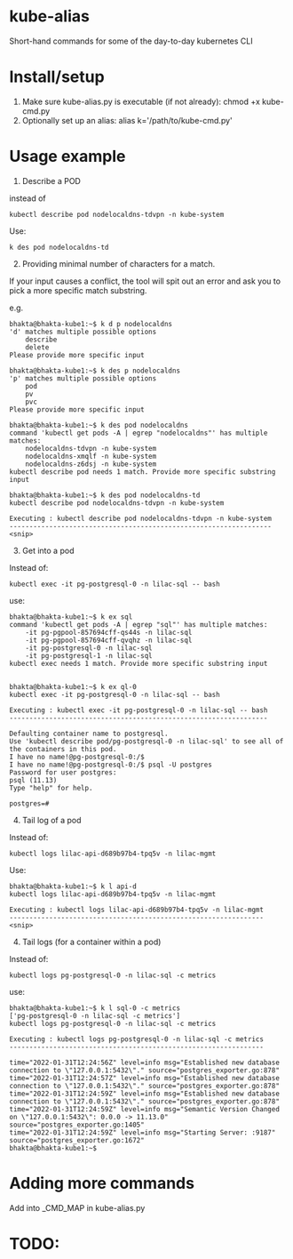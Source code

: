 # kube-alias
Short-hand commands for some of the day-to-day kubernetes CLI

# Install/setup

1. Make sure kube-alias.py is executable (if not already): chmod +x kube-cmd.py
2. Optionally set up an alias: alias k='/path/to/kube-cmd.py'


# Usage example

1. Describe a POD

instead of

```
kubectl describe pod nodelocaldns-tdvpn -n kube-system
```

Use:
```
k des pod nodelocaldns-td
```


2. Providing minimal number of characters for a match.

If your input causes a conflict, the tool will spit out an error and ask you to pick a more specific match substring.

e.g.

```
bhakta@bhakta-kube1:~$ k d p nodelocaldns
'd' matches multiple possible options
    describe
    delete
Please provide more specific input

bhakta@bhakta-kube1:~$ k des p nodelocaldns
'p' matches multiple possible options
    pod
    pv
    pvc
Please provide more specific input

bhakta@bhakta-kube1:~$ k des pod nodelocaldns
command 'kubectl get pods -A | egrep "nodelocaldns"' has multiple matches:
    nodelocaldns-tdvpn -n kube-system
    nodelocaldns-xmqlf -n kube-system
    nodelocaldns-z6dsj -n kube-system
kubectl describe pod needs 1 match. Provide more specific substring input

bhakta@bhakta-kube1:~$ k des pod nodelocaldns-td
kubectl describe pod nodelocaldns-tdvpn -n kube-system

Executing : kubectl describe pod nodelocaldns-tdvpn -n kube-system
------------------------------------------------------------------
<snip>
```

3. Get into a pod


Instead of:

```
kubectl exec -it pg-postgresql-0 -n lilac-sql -- bash
```

use:

```
bhakta@bhakta-kube1:~$ k ex sql
command 'kubectl get pods -A | egrep "sql"' has multiple matches:
    -it pg-pgpool-857694cff-qs44s -n lilac-sql
    -it pg-pgpool-857694cff-qvqhz -n lilac-sql
    -it pg-postgresql-0 -n lilac-sql
    -it pg-postgresql-1 -n lilac-sql
kubectl exec needs 1 match. Provide more specific substring input


bhakta@bhakta-kube1:~$ k ex ql-0
kubectl exec -it pg-postgresql-0 -n lilac-sql -- bash

Executing : kubectl exec -it pg-postgresql-0 -n lilac-sql -- bash
-----------------------------------------------------------------

Defaulting container name to postgresql.
Use 'kubectl describe pod/pg-postgresql-0 -n lilac-sql' to see all of the containers in this pod.
I have no name!@pg-postgresql-0:/$
I have no name!@pg-postgresql-0:/$ psql -U postgres
Password for user postgres:
psql (11.13)
Type "help" for help.

postgres=#

```

4. Tail log of a pod

Instead of:

```
kubectl logs lilac-api-d689b97b4-tpq5v -n lilac-mgmt
```

Use:

```
bhakta@bhakta-kube1:~$ k l api-d
kubectl logs lilac-api-d689b97b4-tpq5v -n lilac-mgmt

Executing : kubectl logs lilac-api-d689b97b4-tpq5v -n lilac-mgmt
----------------------------------------------------------------
<snip>
```

4. Tail logs (for a container within a pod)


Instead of:

```
kubectl logs pg-postgresql-0 -n lilac-sql -c metrics
```

use:

```
bhakta@bhakta-kube1:~$ k l sql-0 -c metrics
['pg-postgresql-0 -n lilac-sql -c metrics']
kubectl logs pg-postgresql-0 -n lilac-sql -c metrics

Executing : kubectl logs pg-postgresql-0 -n lilac-sql -c metrics
----------------------------------------------------------------

time="2022-01-31T12:24:56Z" level=info msg="Established new database connection to \"127.0.0.1:5432\"." source="postgres_exporter.go:878"
time="2022-01-31T12:24:57Z" level=info msg="Established new database connection to \"127.0.0.1:5432\"." source="postgres_exporter.go:878"
time="2022-01-31T12:24:59Z" level=info msg="Established new database connection to \"127.0.0.1:5432\"." source="postgres_exporter.go:878"
time="2022-01-31T12:24:59Z" level=info msg="Semantic Version Changed on \"127.0.0.1:5432\": 0.0.0 -> 11.13.0" source="postgres_exporter.go:1405"
time="2022-01-31T12:24:59Z" level=info msg="Starting Server: :9187" source="postgres_exporter.go:1672"
bhakta@bhakta-kube1:~$
```

# Adding more commands

Add into _CMD_MAP in kube-alias.py


# TODO:
